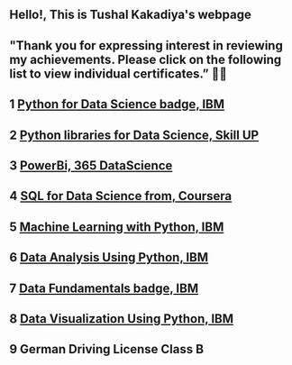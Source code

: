 ## Hello!, This is Tushal Kakadiya's webpage
## "Thank you for expressing interest in reviewing my achievements. Please click on the following list to view individual certificates.” 👏📜


## 1 [Python for Data Science badge, IBM](https://www.credly.com/badges/0d987d84-ee89-47e8-951b-e24d923cb5cd/linked_in_profile)

## 2 [Python libraries for Data Science, Skill UP](https://www.simplilearn.com/skillup-certificate-landing?token=eyJjb3Vyc2VfaWQiOiIxNzUyIiwiY2VydGlmaWNhdGVfdXJsIjoiaHR0cHM6XC9cL2NlcnRpZmljYXRlcy5zaW1wbGljZG4ubmV0XC9zaGFyZVwvdGh1bWJfNDU5NDQxNV8xNjk3OTMwNjYwLnBuZyIsInVzZXJuYW1lIjoiS2FrYWRpeWEgVHVzaGFsIFBvcGF0YmhhaSJ9&referrer=https%3A%2F%2Flms.simplilearn.com%2Fcourses%2F4242%2FPython-Libraries-for-Data-Science%2Fcertificate%2Fdownload-skillup&%24web_only=true&_branch_match_id=1164225617897332030&_branch_referrer=H4sIAAAAAAAAA8soKSkottLXL87MLcjJ1EssKNDLyczL1k%2FVzw428c9wK3U2dUkCAC8gS5UlAAAA)

## 3 [PowerBi, 365 DataScience](https://learn.365datascience.com/c/375758ee6d/)

## 4 [SQL for Data Science from, Coursera](https://www.coursera.org/account/accomplishments/certificate/3AVF9RGFDJEK)

## 5 [Machine Learning with Python, IBM](https://courses.skillsbuild.skillsnetwork.site/certificates/08fcd77b8b924a5b85297d0553238d4c)

## 6 [Data Analysis Using Python, IBM](https://courses.skillsbuild.skillsnetwork.site/certificates/6214027231e94ab8b6f7bf93a5074695)

## 7 [Data Fundamentals badge, IBM](https://www.credly.com/badges/79305316-6a95-4659-90df-281c4eb9c844/linked_in_profile)

## 8 [Data Visualization Using Python, IBM](https://www.credly.com/badges/bf74b97c-3b49-473c-8cec-22c89dfa5e67/linked_in_profile)

## 9 German Driving License Class B

